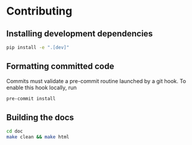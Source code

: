 # Contributing

## Installing development dependencies

```bash
pip install -e ".[dev]"
```

## Formatting committed code

Commits must validate a pre-commit routine launched by a git hook.
To enable this hook locally, run

```bash
pre-commit install
```

## Building the docs

```bash
cd doc
make clean && make html
```
